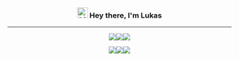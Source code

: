 
<h3 align="center"><img src="https://user-images.githubusercontent.com/1303154/88677602-1635ba80-d120-11ea-84d8-d263ba5fc3c0.gif" width="24px" alt="hi"> Hey there, I'm Lukas</h1>

___

<div align="center">

![](https://img.shields.io/badge/Game_Engines:-404D59?style=for-the-badge)![](https://img.shields.io/badge/Unity-100000?style=for-the-badge&logo=unity&logoColor=white)![](https://img.shields.io/badge/-Unreal%20Engine-313131?style=for-the-badge&logo=unreal-engine&logoColor=white)
  
</div>

<div align="center">
  
![](https://img.shields.io/badge/Code_Editors/IDE's:-404D59?style=for-the-badge)![](https://img.shields.io/badge/Visual_Studio-5C2D91?style=for-the-badge&logo=visual%20studio&logoColor=white)![](https://img.shields.io/badge/IntelliJIDEA-000000.svg?style=for-the-badge&logo=intellij-idea&logoColor=white)

</div>
  
<!--
**its-nion/its-nion** is a ✨ _special_ ✨ repository because its `README.md` (this file) appears on your GitHub profile.

Here are some ideas to get you started:

- 🔭 I’m currently working on ...
- 🌱 I’m currently learning ...
- 👯 I’m looking to collaborate on ...
- 🤔 I’m looking for help with ...
- 💬 Ask me about ...
- 📫 How to reach me: ...
- 😄 Pronouns: ...
- ⚡ Fun fact: ...
-->
